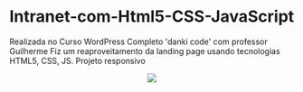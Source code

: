 # Intranet-com-Html5-CSS-JavaScript
Realizada no Curso WordPress Completo 'danki code' com professor Guilherme
Fiz um reaproveitamento da landing page usando tecnologias HTML5, CSS, JS.
Projeto responsivo

<p align="center">
  

  
  <img src="https://user-images.githubusercontent.com/66273229/229288785-3d7e746f-23de-40a8-9d76-cc74df46880d.png" />

</p>






